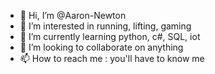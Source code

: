 - 👋 Hi, I’m @Aaron-Newton
- 👀 I’m interested in running, lifting, gaming
- 🌱 I’m currently learning python, c#, SQL, iot
- 💞️ I’m looking to collaborate on anything
- 📫 How to reach me : you'll have to know me

<!---
Aaron-Newton/Aaron-Newton is a ✨ special ✨ repository because its `README-intro.md` (this file) appears on your GitHub profile.
You can click the Preview link to take a look at your changes.
--->
